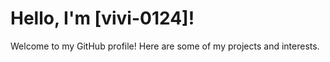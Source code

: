 # Hello, I'm [vivi-0124]!

Welcome to my GitHub profile! Here are some of my projects and interests.

